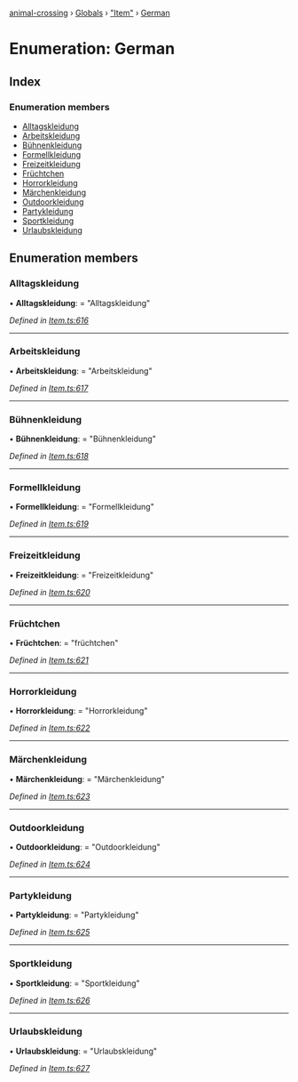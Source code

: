 [animal-crossing](../README.md) › [Globals](../globals.md) › ["Item"](../modules/_item_.md) › [German](_item_.german.md)

# Enumeration: German

## Index

### Enumeration members

* [Alltagskleidung](_item_.german.md#alltagskleidung)
* [Arbeitskleidung](_item_.german.md#arbeitskleidung)
* [Bühnenkleidung](_item_.german.md#bühnenkleidung)
* [Formellkleidung](_item_.german.md#formellkleidung)
* [Freizeitkleidung](_item_.german.md#freizeitkleidung)
* [Früchtchen](_item_.german.md#früchtchen)
* [Horrorkleidung](_item_.german.md#horrorkleidung)
* [Märchenkleidung](_item_.german.md#märchenkleidung)
* [Outdoorkleidung](_item_.german.md#outdoorkleidung)
* [Partykleidung](_item_.german.md#partykleidung)
* [Sportkleidung](_item_.german.md#sportkleidung)
* [Urlaubskleidung](_item_.german.md#urlaubskleidung)

## Enumeration members

###  Alltagskleidung

• **Alltagskleidung**: = "Alltagskleidung"

*Defined in [Item.ts:616](https://github.com/Norviah/animal-crossing/blob/37c048c/module/types/Item.ts#L616)*

___

###  Arbeitskleidung

• **Arbeitskleidung**: = "Arbeitskleidung"

*Defined in [Item.ts:617](https://github.com/Norviah/animal-crossing/blob/37c048c/module/types/Item.ts#L617)*

___

###  Bühnenkleidung

• **Bühnenkleidung**: = "Bühnenkleidung"

*Defined in [Item.ts:618](https://github.com/Norviah/animal-crossing/blob/37c048c/module/types/Item.ts#L618)*

___

###  Formellkleidung

• **Formellkleidung**: = "Formellkleidung"

*Defined in [Item.ts:619](https://github.com/Norviah/animal-crossing/blob/37c048c/module/types/Item.ts#L619)*

___

###  Freizeitkleidung

• **Freizeitkleidung**: = "Freizeitkleidung"

*Defined in [Item.ts:620](https://github.com/Norviah/animal-crossing/blob/37c048c/module/types/Item.ts#L620)*

___

###  Früchtchen

• **Früchtchen**: = "früchtchen"

*Defined in [Item.ts:621](https://github.com/Norviah/animal-crossing/blob/37c048c/module/types/Item.ts#L621)*

___

###  Horrorkleidung

• **Horrorkleidung**: = "Horrorkleidung"

*Defined in [Item.ts:622](https://github.com/Norviah/animal-crossing/blob/37c048c/module/types/Item.ts#L622)*

___

###  Märchenkleidung

• **Märchenkleidung**: = "Märchenkleidung"

*Defined in [Item.ts:623](https://github.com/Norviah/animal-crossing/blob/37c048c/module/types/Item.ts#L623)*

___

###  Outdoorkleidung

• **Outdoorkleidung**: = "Outdoorkleidung"

*Defined in [Item.ts:624](https://github.com/Norviah/animal-crossing/blob/37c048c/module/types/Item.ts#L624)*

___

###  Partykleidung

• **Partykleidung**: = "Partykleidung"

*Defined in [Item.ts:625](https://github.com/Norviah/animal-crossing/blob/37c048c/module/types/Item.ts#L625)*

___

###  Sportkleidung

• **Sportkleidung**: = "Sportkleidung"

*Defined in [Item.ts:626](https://github.com/Norviah/animal-crossing/blob/37c048c/module/types/Item.ts#L626)*

___

###  Urlaubskleidung

• **Urlaubskleidung**: = "Urlaubskleidung"

*Defined in [Item.ts:627](https://github.com/Norviah/animal-crossing/blob/37c048c/module/types/Item.ts#L627)*
